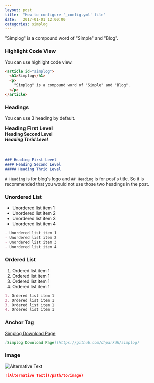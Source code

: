 ```yaml
---
layout: post
title:  "How to configure '_config.yml' file"
date:   2017-01-01 12:00:00
categories: simplog
---
```



"Simplog" is a compound word of "Simple" and "Blog".


### Highlight Code View

You can use highlight code view.

```html
<article id="simplog">
  <h1>Simplog</h1>
  <p>
    "Simplog" is a compound word of "Simple" and "Blog".
  </p>
</article>
```


### Headings

You can use 3 heading by default.

<h3 style="margin: 0;">Heading First Level</h3>
<h4 style="margin: 0;">Heading Second Level</h4>
<h5 style="margin: 0 0 50px;">Heading Thrid Level</h5>

```markdown
### Heading First Level
#### Heading Second Level
##### Heading Thrid Level
```

`# Heading` is for blog's logo and `## Heading` is for post's title.
So it is recommended that you would not use those two headings in the post.


### Unordered List

- Unordered list item 1
- Unordered list item 2
- Unordered list item 3
- Unordered list item 4

```markdown
- Unordered list item 1
- Unordered list item 2
- Unordered list item 3
- Unordered list item 4
```


### Ordered List

1. Ordered list item 1
2. Ordered list item 1
3. Ordered list item 1
4. Ordered list item 1

```markdown
1. Ordered list item 1
2. Ordered list item 1
3. Ordered list item 1
4. Ordered list item 1
```


### Anchor Tag

[Simplog Download Page](https://github.com/dhparkdh/simplog)

```markdown
[Simplog Download Page](https://github.com/dhparkdh/simplog)
```


### Image

![Alternative Text](https://github.com/dhparkdh/dhparkdh.github.io/blob/master/assets/img/screenshot.png?raw=true)

```markdown
![Alternative Text](/path/to/image)
```
